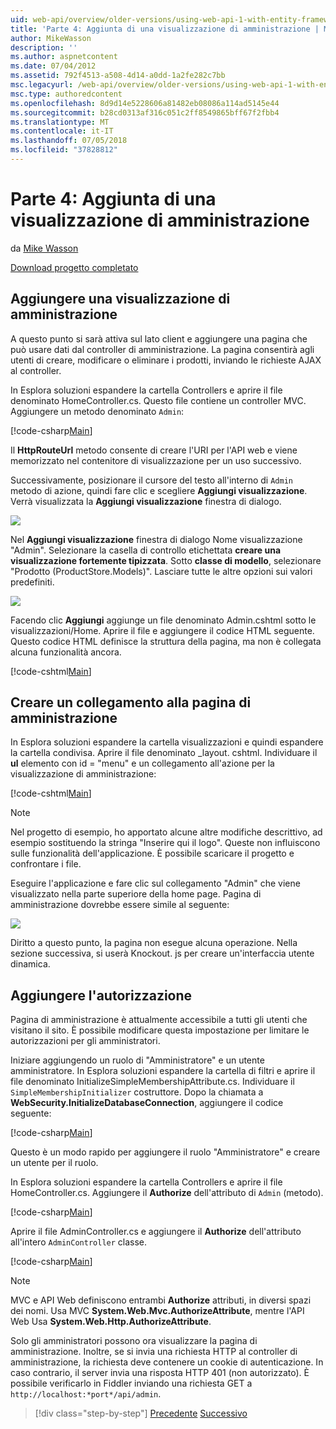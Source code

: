 ```yaml
---
uid: web-api/overview/older-versions/using-web-api-1-with-entity-framework-5/using-web-api-with-entity-framework-part-4
title: 'Parte 4: Aggiunta di una visualizzazione di amministrazione | Microsoft Docs'
author: MikeWasson
description: ''
ms.author: aspnetcontent
ms.date: 07/04/2012
ms.assetid: 792f4513-a508-4d14-a0dd-1a2fe282c7bb
msc.legacyurl: /web-api/overview/older-versions/using-web-api-1-with-entity-framework-5/using-web-api-with-entity-framework-part-4
msc.type: authoredcontent
ms.openlocfilehash: 8d9d14e5228606a81482eb08086a114ad5145e44
ms.sourcegitcommit: b28cd0313af316c051c2ff8549865bff67f2fbb4
ms.translationtype: MT
ms.contentlocale: it-IT
ms.lasthandoff: 07/05/2018
ms.locfileid: "37828812"
---
```

<a name="part-4-adding-an-admin-view"></a>Parte 4: Aggiunta di una visualizzazione di amministrazione
====================
da [Mike Wasson](https://github.com/MikeWasson)

[Download progetto completato](http://code.msdn.microsoft.com/ASP-NET-Web-API-with-afa30545)

## <a name="add-an-admin-view"></a>Aggiungere una visualizzazione di amministrazione

A questo punto si sarà attiva sul lato client e aggiungere una pagina che può usare dati dal controller di amministrazione. La pagina consentirà agli utenti di creare, modificare o eliminare i prodotti, inviando le richieste AJAX al controller.

In Esplora soluzioni espandere la cartella Controllers e aprire il file denominato HomeController.cs. Questo file contiene un controller MVC. Aggiungere un metodo denominato `Admin`:

[!code-csharp[Main](using-web-api-with-entity-framework-part-4/samples/sample1.cs)]

Il **HttpRouteUrl** metodo consente di creare l'URI per l'API web e viene memorizzato nel contenitore di visualizzazione per un uso successivo.

Successivamente, posizionare il cursore del testo all'interno di `Admin` metodo di azione, quindi fare clic e scegliere **Aggiungi visualizzazione**. Verrà visualizzata la **Aggiungi visualizzazione** finestra di dialogo.

![](using-web-api-with-entity-framework-part-4/_static/image1.png)

Nel **Aggiungi visualizzazione** finestra di dialogo Nome visualizzazione "Admin". Selezionare la casella di controllo etichettata **creare una visualizzazione fortemente tipizzata**. Sotto **classe di modello**, selezionare "Prodotto (ProductStore.Models)". Lasciare tutte le altre opzioni sui valori predefiniti.

![](using-web-api-with-entity-framework-part-4/_static/image2.png)

Facendo clic **Aggiungi** aggiunge un file denominato Admin.cshtml sotto le visualizzazioni/Home. Aprire il file e aggiungere il codice HTML seguente. Questo codice HTML definisce la struttura della pagina, ma non è collegata alcuna funzionalità ancora.

[!code-cshtml[Main](using-web-api-with-entity-framework-part-4/samples/sample2.cshtml)]

## <a name="create-a-link-to-the-admin-page"></a>Creare un collegamento alla pagina di amministrazione

In Esplora soluzioni espandere la cartella visualizzazioni e quindi espandere la cartella condivisa. Aprire il file denominato \_layout. cshtml. Individuare il **ul** elemento con id = "menu" e un collegamento all'azione per la visualizzazione di amministrazione:

[!code-cshtml[Main](using-web-api-with-entity-framework-part-4/samples/sample3.cshtml)]

> [!NOTE]
> Nel progetto di esempio, ho apportato alcune altre modifiche descrittivo, ad esempio sostituendo la stringa "Inserire qui il logo". Queste non influiscono sulle funzionalità dell'applicazione. È possibile scaricare il progetto e confrontare i file.


Eseguire l'applicazione e fare clic sul collegamento "Admin" che viene visualizzato nella parte superiore della home page. Pagina di amministrazione dovrebbe essere simile al seguente:

![](using-web-api-with-entity-framework-part-4/_static/image3.png)

Diritto a questo punto, la pagina non esegue alcuna operazione. Nella sezione successiva, si userà Knockout. js per creare un'interfaccia utente dinamica.

## <a name="add-authorization"></a>Aggiungere l'autorizzazione

Pagina di amministrazione è attualmente accessibile a tutti gli utenti che visitano il sito. È possibile modificare questa impostazione per limitare le autorizzazioni per gli amministratori.

Iniziare aggiungendo un ruolo di "Amministratore" e un utente amministratore. In Esplora soluzioni espandere la cartella di filtri e aprire il file denominato InitializeSimpleMembershipAttribute.cs. Individuare il `SimpleMembershipInitializer` costruttore. Dopo la chiamata a **WebSecurity.InitializeDatabaseConnection**, aggiungere il codice seguente:

[!code-csharp[Main](using-web-api-with-entity-framework-part-4/samples/sample4.cs)]

Questo è un modo rapido per aggiungere il ruolo "Amministratore" e creare un utente per il ruolo.

In Esplora soluzioni espandere la cartella Controllers e aprire il file HomeController.cs. Aggiungere il **Authorize** dell'attributo di `Admin` (metodo).

[!code-csharp[Main](using-web-api-with-entity-framework-part-4/samples/sample5.cs)]

Aprire il file AdminController.cs e aggiungere il **Authorize** dell'attributo all'intero `AdminController` classe.

[!code-csharp[Main](using-web-api-with-entity-framework-part-4/samples/sample6.cs)]

> [!NOTE]
> MVC e API Web definiscono entrambi **Authorize** attributi, in diversi spazi dei nomi. Usa MVC **System.Web.Mvc.AuthorizeAttribute**, mentre l'API Web Usa **System.Web.Http.AuthorizeAttribute**.


Solo gli amministratori possono ora visualizzare la pagina di amministrazione. Inoltre, se si invia una richiesta HTTP al controller di amministrazione, la richiesta deve contenere un cookie di autenticazione. In caso contrario, il server invia una risposta HTTP 401 (non autorizzato). È possibile verificarlo in Fiddler inviando una richiesta GET a `http://localhost:*port*/api/admin`.

> [!div class="step-by-step"]
> [Precedente](using-web-api-with-entity-framework-part-3.md)
> [Successivo](using-web-api-with-entity-framework-part-5.md)
